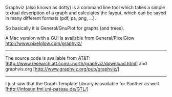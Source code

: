 Graphviz (also known as dotty) is a command line tool which takes a simple textual description of a graph and calculates the layout, which can be saved in many different formats (pdf, ps, png, ...).

So basically it is General/GnuPlot for graphs (and trees).

A Mac version with a GUI is available from General/PixelGlow http://www.pixelglow.com/graphviz/

----

The source code is available from AT&T:  [http://www.research.att.com/~north/graphviz/download.html] and     graphvis.org  [http://www.graphviz.org/pub/graphviz/]

----

I just saw that the Graph Template Library is available for Panther as well.  [http://infosun.fmi.uni-passau.de/GTL/]
